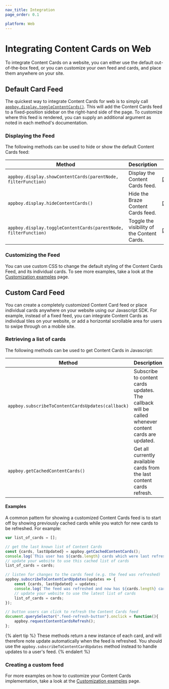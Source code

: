 ```yaml
---
nav_title: Integration
page_order: 0.1

platform: Web
---
```


# Integrating Content Cards on Web

To integrate Content Cards on a website, you can either use the default out-of-the-box feed, or you can customize your own feed and cards, and place them anywhere on your site.

## Default Card Feed

The quickest way to integrate Content Cards for web is to simply call [`appboy.display.toggleContentCards()`](https://js.appboycdn.com/web-sdk/latest/doc/module-display.html#.toggleContentCards). This will add the Content Cards feed to a fixed-position sidebar on the right-hand side of the page. To customize where this feed is rendered, you can supply an additional argument as noted in each method's documentation.

### Displaying the Feed

The following methods can be used to hide or show the default Content Cards feed:

|Method | Description | Link|
|---|---|---|
|`appboy.display.showContentCards(parentNode, filterFunction)`| Display the Content Cards feed. | [Documentation](https://js.appboycdn.com/web-sdk/latest/doc/module-display.html#.showContentCards)|
|`appboy.display.hideContentCards()`| Hide the Braze Content Cards feed. | [Documentation](https://js.appboycdn.com/web-sdk/latest/doc/module-display.html#.hideContentCards)|
|`appboy.display.toggleContentCards(parentNode, filterFunction)`| Toggle the visibility of the Content Cards. | [Documentation](https://js.appboycdn.com/web-sdk/latest/doc/module-display.html#.toggleContentCards)|

### Customizing the Feed

You can use custom CSS to change the default styling of the Content Cards Feed, and its individual cards. To see more examples, take a look at the [Customization examples](/docs/developer_guide/platform_integration_guides/web/content_cards/customization/) page.

## Custom Card Feed

You can create a completely customized Content Card feed or place individual cards anywhere on your website using our Javascript SDK. For example, instead of a fixed feed, you can integrate Content Cards as individual tiles on your website, or add a horizontal scrollable area for users to swipe through on a mobile site.

### Retrieving a list of cards

The following methods can be used to get Content Cards in Javascript:

|Method | Description | Link|
|---|---|---|
|`appboy.subscribeToContentCardsUpdates(callback)`| Subscribe to content cards updates. <br> The callback will be called whenever content cards are updated. | [Documentation](https://js.appboycdn.com/web-sdk/latest/doc/module-appboy.html#.subscribeToContentCardsUpdates)|
|`appboy.getCachedContentCards()`|Get all currently available cards from the last content cards refresh.| [Documentation](https://js.appboycdn.com/web-sdk/latest/doc/module-appboy.html#.getCachedContentCards)|

#### Examples

A common pattern for showing a customized Content Cards feed is to start off by showing previously cached cards while you watch for new cards to be refreshed. For example:


```javascript
var list_of_cards = [];

// get the last known list of Content Cards
const {cards, lastUpdated} = appboy.getCachedContentCards();
console.log(`This user has ${cards.length} cards which were last refreshed ${lastUpdated || "never"}`);
// update your website to use this cached list of cards
list_of_cards = cards;

// listen for changes to the cards feed (e.g. the feed was refreshed)
appboy.subscribeToContentCardUpdates(updates => {
    const {cards, lastUpdated} = updates;
    console.log(`The feed was refreshed and now has ${cards.length} cards as of ${lastUpdated}`);
    // update your website to use the latest list of cards
    list_of_cards = cards;
});

// button users can click to refresh the Content Cards feed
document.querySelector(".feed-refresh-button").onclick = function(){
    appboy.requestContentCardsRefresh();
};
```

{% alert tip %}
These methods return a new instance of each card, and will therefore note update automatically when the feed is refreshed. You should use the `appboy.subscribeToContentCardUpdates` method instead to handle updates to a user's feed.
{% endalert %}

### Creating a custom feed

For more examples on how to customize your Content Cards implementation, take a look at the [Customization examples](/docs/developer_guide/platform_integration_guides/web/content_cards/customization/) page.